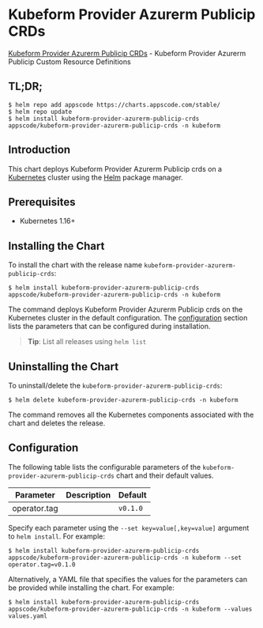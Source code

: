 # Kubeform Provider Azurerm Publicip CRDs

[Kubeform Provider Azurerm Publicip CRDs](https://github.com/kubeform) - Kubeform Provider Azurerm Publicip Custom Resource Definitions

## TL;DR;

```console
$ helm repo add appscode https://charts.appscode.com/stable/
$ helm repo update
$ helm install kubeform-provider-azurerm-publicip-crds appscode/kubeform-provider-azurerm-publicip-crds -n kubeform
```

## Introduction

This chart deploys Kubeform Provider Azurerm Publicip crds on a [Kubernetes](http://kubernetes.io) cluster using the [Helm](https://helm.sh) package manager.

## Prerequisites

- Kubernetes 1.16+

## Installing the Chart

To install the chart with the release name `kubeform-provider-azurerm-publicip-crds`:

```console
$ helm install kubeform-provider-azurerm-publicip-crds appscode/kubeform-provider-azurerm-publicip-crds -n kubeform
```

The command deploys Kubeform Provider Azurerm Publicip crds on the Kubernetes cluster in the default configuration. The [configuration](#configuration) section lists the parameters that can be configured during installation.

> **Tip**: List all releases using `helm list`

## Uninstalling the Chart

To uninstall/delete the `kubeform-provider-azurerm-publicip-crds`:

```console
$ helm delete kubeform-provider-azurerm-publicip-crds -n kubeform
```

The command removes all the Kubernetes components associated with the chart and deletes the release.

## Configuration

The following table lists the configurable parameters of the `kubeform-provider-azurerm-publicip-crds` chart and their default values.

|  Parameter   | Description | Default  |
|--------------|-------------|----------|
| operator.tag |             | `v0.1.0` |


Specify each parameter using the `--set key=value[,key=value]` argument to `helm install`. For example:

```console
$ helm install kubeform-provider-azurerm-publicip-crds appscode/kubeform-provider-azurerm-publicip-crds -n kubeform --set operator.tag=v0.1.0
```

Alternatively, a YAML file that specifies the values for the parameters can be provided while
installing the chart. For example:

```console
$ helm install kubeform-provider-azurerm-publicip-crds appscode/kubeform-provider-azurerm-publicip-crds -n kubeform --values values.yaml
```
